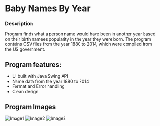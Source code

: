 # Baby Names By Year

### Description
Program finds what a person name would have been in another year based on their birth namees popularity in the year they were born. The program contains CSV files from the year 1880 to 2014, which were compiled from the US government.

## Program features:
* UI built with Java Swing API
* Name data from the year 1880 to 2014
* Format and Error handling
* Clean design


## Program Images

![Image1](https://zevyirmiyahu.github.io/images/Baby_Names_Images/BabyNamesScreen1.png)
![Image2](https://zevyirmiyahu.github.io/images/Baby_Names_Images/BabyNamesScreen2.png)
![Image3](https://zevyirmiyahu.github.io/images/Baby_Names_Images/BabyNamesScreen3.png)

